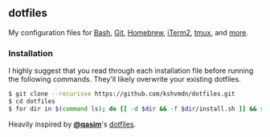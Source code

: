 ## dotfiles

My configuration files for [Bash](bash), [Git](git), [Homebrew](brew), [iTerm2](iterm), [tmux](tmux), and [more](extras).

### Installation

I highly suggest that you read through each installation file before running the following commands. They'll likely overwrite your existing dotfiles.

```sh
$ git clone --recurisve https://github.com/kshvmdn/dotfiles.git
$ cd dotfiles
$ for dir in $(command ls); do [[ -d $dir && -f $dir/install.sh ]] && sh $dir/install.sh; done
```

Heavily inspired by [**@qasim**](https://github.com/qasim)'s [dotfiles](https://github.com/qasim/dotfiles).
